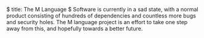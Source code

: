 $
title: The M Language
$
Software is currently in a sad state, with a normal product consisting of hundreds of dependencies and countless more bugs and security holes. The M language project is an effort to take one step away from this, and hopefully towards a better future.